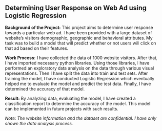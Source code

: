 ## Determining User Response on Web Ad using Logistic Regression
**Background of the Project:**
This project aims to determine user response towards a particular web ad. I have been provided with a large dataset of website’s visitors demographic, geographic and behavioral attributes. My task was to build a model that will predict whether or not users will click on that ad based on their features.

**Work Process:**
I have collected the data of 1000 website visitors. After that, I have imported necessary python libraries. Using those libraries, I have performed an exploratory data analysis on the data through various visual representations. Then I have split the data into train and test sets. After training the model, I have conducted Logistic Regression which eventually helped me to evaluate the model and predict the test data. Finally, I have determined the accuracy of that model.

**Result:**
By analyzing data, evaluating the model, I have created a classification report to determine the accuracy of the model. This model can be implemented in future projects with such results. 

*Note: The website information and the dataset are confidential. I have only shown the data analysis process.*


 

